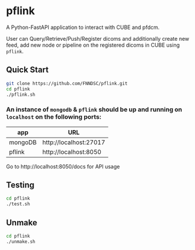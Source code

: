 # pflink
A Python-FastAPI application to interact with CUBE and pfdcm.

User can Query/Retrieve/Push/Register dicoms and additionally create new feed, add new node or pipeline on the registered dicoms in CUBE using `pflink`.

## Quick Start

```bash
git clone https://github.com/FNNDSC/pflink.git
cd pflink
./pflink.sh
```

### An instance of `mongodb` & `pflink` should be up and running on `localhost` on the following ports:


| app     | URL                    |
|---------|------------------------|
| mongoDB | http://localhost:27017 |
| pflink  | http://localhost:8050  |

Go to http://localhost:8050/docs for API usage

## Testing

```bash
cd pflink
./test.sh
```

## Unmake

```bash
cd pflink
./unmake.sh
```
